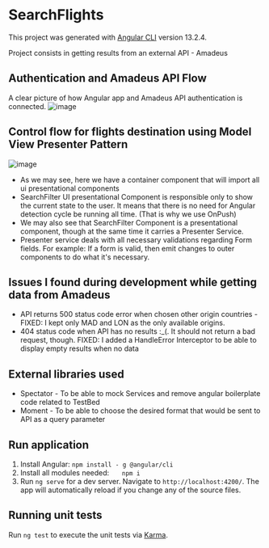 # SearchFlights

This project was generated with [Angular CLI](https://github.com/angular/angular-cli) version 13.2.4.

Project consists in getting results from an external API - Amadeus <br>

## Authentication and Amadeus API Flow
A clear picture of how Angular app and Amadeus API authentication is connected. 
![image](https://user-images.githubusercontent.com/7724026/155352698-fb9584ba-1be5-43a4-8d06-8d233562ad63.png)

## Control flow for flights destination using Model View Presenter Pattern
![image](https://user-images.githubusercontent.com/7724026/155385741-95676c15-c820-4ee7-b265-e601bb60ec0e.png)

* As we may see, here we have a container component that will import all ui presentational components
* SearchFilter UI presentational Component is responsible only to show the current state to the user. It means that there is no need for Angular detection cycle be running all time. (That is why we use OnPush) 
* We may also see that SearchFilter Component is a presentational component, though at the same time it carries a Presenter Service. 
* Presenter service deals with all necessary validations regarding Form fields. For example: If a form is valid, then emit changes to outer components to do what it's necessary.


## Issues I found during development while getting data from Amadeus
- API returns 500 status code error when chosen other origin countries - FIXED: I kept only MAD and LON as the only available origins.
- 404 status code when API has no results :_(. It should not return a bad request, though. FIXED: I added a HandleError Interceptor to be able to display empty results when no data

## External libraries used
- Spectator - To be able to mock Services and remove angular boilerplate code related to TestBed
- Moment - To be able to choose the desired format that would be sent to API as a query parameter


## Run application
1. Install Angular:  ` npm install - g @angular/cli `
2. Install all modules needed:  `    npm i `
3. Run `ng serve` for a dev server. Navigate to `http://localhost:4200/`. The app will automatically reload if you change any of the source files.


## Running unit tests

Run `ng test` to execute the unit tests via [Karma](https://karma-runner.github.io).
